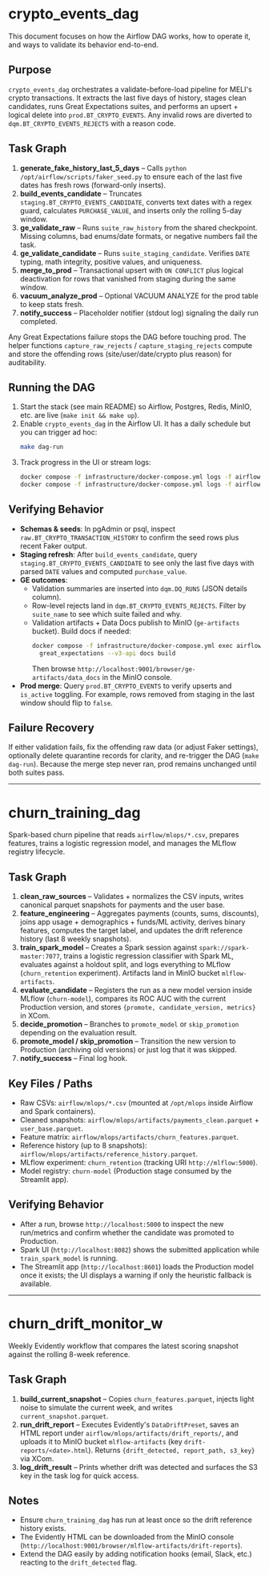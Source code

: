 # crypto_events_dag

This document focuses on how the Airflow DAG works, how to operate it, and ways to validate its behavior end-to-end.

## Purpose
`crypto_events_dag` orchestrates a validate-before-load pipeline for MELI's crypto transactions. It extracts the last five days of history, stages clean candidates, runs Great Expectations suites, and performs an upsert + logical delete into `prod.BT_CRYPTO_EVENTS`. Any invalid rows are diverted to `dqm.BT_CRYPTO_EVENTS_REJECTS` with a reason code.

## Task Graph
1. **generate_fake_history_last_5_days** – Calls `python /opt/airflow/scripts/faker_seed.py` to ensure each of the last five dates has fresh rows (forward-only inserts).
2. **build_events_candidate** – Truncates `staging.BT_CRYPTO_EVENTS_CANDIDATE`, converts text dates with a regex guard, calculates `PURCHASE_VALUE`, and inserts only the rolling 5-day window.
3. **ge_validate_raw** – Runs `suite_raw_history` from the shared checkpoint. Missing columns, bad enums/date formats, or negative numbers fail the task.
4. **ge_validate_candidate** – Runs `suite_staging_candidate`. Verifies `DATE` typing, math integrity, positive values, and uniqueness.
5. **merge_to_prod** – Transactional upsert with `ON CONFLICT` plus logical deactivation for rows that vanished from staging during the same window.
6. **vacuum_analyze_prod** – Optional VACUUM ANALYZE for the prod table to keep stats fresh.
7. **notify_success** – Placeholder notifier (stdout log) signaling the daily run completed.

Any Great Expectations failure stops the DAG before touching prod. The helper functions `capture_raw_rejects` / `capture_staging_rejects` compute and store the offending rows (site/user/date/crypto plus reason) for auditability.

## Running the DAG
1. Start the stack (see main README) so Airflow, Postgres, Redis, MinIO, etc. are live (`make init && make up`).
2. Enable `crypto_events_dag` in the Airflow UI. It has a daily schedule but you can trigger ad hoc:
   ```bash
   make dag-run
   ```
3. Track progress in the UI or stream logs:
   ```bash
   docker compose -f infrastructure/docker-compose.yml logs -f airflow-scheduler
   docker compose -f infrastructure/docker-compose.yml logs -f airflow-worker
   ```

## Verifying Behavior
- **Schemas & seeds**: In pgAdmin or psql, inspect `raw.BT_CRYPTO_TRANSACTION_HISTORY` to confirm the seed rows plus recent Faker output.
- **Staging refresh**: After `build_events_candidate`, query `staging.BT_CRYPTO_EVENTS_CANDIDATE` to see only the last five days with parsed `DATE` values and computed `purchase_value`.
- **GE outcomes**:
  - Validation summaries are inserted into `dqm.DQ_RUNS` (JSON details column).
  - Row-level rejects land in `dqm.BT_CRYPTO_EVENTS_REJECTS`. Filter by `suite_name` to see which suite failed and why.
  - Validation artifacts + Data Docs publish to MinIO (`ge-artifacts` bucket). Build docs if needed:
    ```bash
    docker compose -f infrastructure/docker-compose.yml exec airflow-webserver \
      great_expectations --v3-api docs build
    ```
    Then browse `http://localhost:9001/browser/ge-artifacts/data_docs` in the MinIO console.
- **Prod merge**: Query `prod.BT_CRYPTO_EVENTS` to verify upserts and `is_active` toggling. For example, rows removed from staging in the last window should flip to `false`.

## Failure Recovery
If either validation fails, fix the offending raw data (or adjust Faker settings), optionally delete quarantine records for clarity, and re-trigger the DAG (`make dag-run`). Because the merge step never ran, prod remains unchanged until both suites pass.

---

# churn_training_dag

Spark-based churn pipeline that reads `airflow/mlops/*.csv`, prepares features, trains a logistic regression model, and manages the MLflow registry lifecycle.

## Task Graph
1. **clean_raw_sources** – Validates + normalizes the CSV inputs, writes canonical parquet snapshots for payments and the user base.
2. **feature_engineering** – Aggregates payments (counts, sums, discounts), joins app usage + demographics + funds/ML activity, derives binary features, computes the target label, and updates the drift reference history (last 8 weekly snapshots).
3. **train_spark_model** – Creates a Spark session against `spark://spark-master:7077`, trains a logistic regression classifier with Spark ML, evaluates against a holdout split, and logs everything to MLflow (`churn_retention` experiment). Artifacts land in MinIO bucket `mlflow-artifacts`.
4. **evaluate_candidate** – Registers the run as a new model version inside MLflow (`churn-model`), compares its ROC AUC with the current Production version, and stores `{promote, candidate_version, metrics}` in XCom.
5. **decide_promotion** – Branches to `promote_model` or `skip_promotion` depending on the evaluation result.
6. **promote_model / skip_promotion** – Transition the new version to Production (archiving old versions) or just log that it was skipped.
7. **notify_success** – Final log hook.

## Key Files / Paths
- Raw CSVs: `airflow/mlops/*.csv` (mounted at `/opt/mlops` inside Airflow and Spark containers).
- Cleaned snapshots: `airflow/mlops/artifacts/payments_clean.parquet` + `user_base.parquet`.
- Feature matrix: `airflow/mlops/artifacts/churn_features.parquet`.
- Reference history (up to 8 snapshots): `airflow/mlops/artifacts/reference_history.parquet`.
- MLflow experiment: `churn_retention` (tracking URI `http://mlflow:5000`).
- Model registry: `churn-model` (Production stage consumed by the Streamlit app).

## Verifying Behavior
- After a run, browse `http://localhost:5000` to inspect the new run/metrics and confirm whether the candidate was promoted to Production.
- Spark UI (`http://localhost:8082`) shows the submitted application while `train_spark_model` is running.
- The Streamlit app (`http://localhost:8601`) loads the Production model once it exists; the UI displays a warning if only the heuristic fallback is available.

---

# churn_drift_monitor_w

Weekly Evidently workflow that compares the latest scoring snapshot against the rolling 8-week reference.

## Task Graph
1. **build_current_snapshot** – Copies `churn_features.parquet`, injects light noise to simulate the current week, and writes `current_snapshot.parquet`.
2. **run_drift_report** – Executes Evidently's `DataDriftPreset`, saves an HTML report under `airflow/mlops/artifacts/drift_reports/`, and uploads it to MinIO bucket `mlflow-artifacts` (key `drift-reports/<date>.html`). Returns `{drift_detected, report_path, s3_key}` via XCom.
3. **log_drift_result** – Prints whether drift was detected and surfaces the S3 key in the task log for quick access.

## Notes
- Ensure `churn_training_dag` has run at least once so the drift reference history exists.
- The Evidently HTML can be downloaded from the MinIO console (`http://localhost:9001/browser/mlflow-artifacts/drift-reports`).
- Extend the DAG easily by adding notification hooks (email, Slack, etc.) reacting to the `drift_detected` flag.

